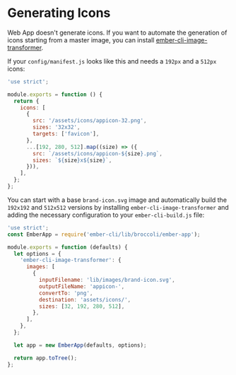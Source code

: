 # Generating Icons

Web App doesn't generate icons. If you want to automate the generation of icons starting from a master image, you can install [ember-cli-image-transformer](https://github.com/jrjohnson/ember-cli-image-transformer).

If your `config/manifest.js` looks like this and needs a `192px` and a `512px` icons:

```javascript
'use strict';

module.exports = function () {
  return {
    icons: [
      {
        src: '/assets/icons/appicon-32.png',
        sizes: '32x32',
        targets: ['favicon'],
      },
      ...[192, 280, 512].map((size) => ({
        src: `/assets/icons/appicon-${size}.png`,
        sizes: `${size}x${size}`,
      })),
    ],
  };
};
```

You can start with a base `brand-icon.svg` image and automatically build the `192x192` and `512x512` versions by installing `ember-cli-image-transformer` and adding the necessary configuration to your `ember-cli-build.js` file:

```javascript
'use strict';
const EmberApp = require('ember-cli/lib/broccoli/ember-app');

module.exports = function (defaults) {
  let options = {
    'ember-cli-image-transformer': {
      images: [
        {
          inputFilename: 'lib/images/brand-icon.svg',
          outputFileName: 'appicon-',
          convertTo: 'png',
          destination: 'assets/icons/',
          sizes: [32, 192, 280, 512],
        },
      ],
    },
  };

  let app = new EmberApp(defaults, options);

  return app.toTree();
};
```
